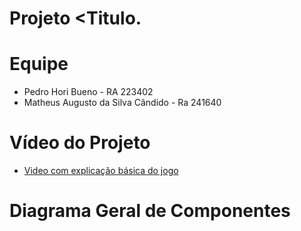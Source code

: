 # Projeto <Titulo.

# Equipe
  * Pedro Hori Bueno - RA 223402
  * Matheus Augusto da Silva Cândido - Ra 241640
  
# Vídeo do Projeto
* [Video com explicação básica do jogo](https://drive.google.com/file/d/1PenhFqBI79RkenKXz6Xt08x29YHh8kXR/view?usp=sharing)

# Diagrama Geral de Componentes
